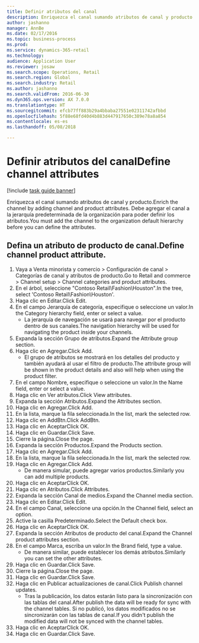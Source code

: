 ```yaml
--- 
title: Definir atributos del canal
description: Enriquezca el canal sumando atributos de canal y producto.
author: jashanno
manager: AnnBe
ms.date: 02/17/2016
ms.topic: business-process
ms.prod: 
ms.service: dynamics-365-retail
ms.technology: 
audience: Application User
ms.reviewer: josaw
ms.search.scope: Operations, Retail
ms.search.region: Global
ms.search.industry: Retail
ms.author: jashanno
ms.search.validFrom: 2016-06-30
ms.dyn365.ops.version: AX 7.0.0
ms.translationtype: HT
ms.sourcegitcommit: efcb77ff883b29a4bbaba27551e02311742afbbd
ms.openlocfilehash: 5f88e68fd40d4b883d447917650c389e78a8a854
ms.contentlocale: es-es
ms.lasthandoff: 05/08/2018

---
```

# <a name="define-channel-attributes"></a><span data-ttu-id="dd438-103">Definir atributos del canal</span><span class="sxs-lookup"><span data-stu-id="dd438-103">Define channel attributes</span></span>

[!include [task guide banner](../includes/task-guide-banner.md)]

<span data-ttu-id="dd438-104">Enriquezca el canal sumando atributos de canal y producto.</span><span class="sxs-lookup"><span data-stu-id="dd438-104">Enrich the channel by adding channel and product attributes.</span></span> <span data-ttu-id="dd438-105">Debe agregar el canal a la jerarquía predeterminada de la organización para poder definir los atributos.</span><span class="sxs-lookup"><span data-stu-id="dd438-105">You must add the channel to the organization default hierarchy before you can define the attributes.</span></span>


## <a name="define-channel-product-attribute"></a><span data-ttu-id="dd438-106">Defina un atributo de producto de canal.</span><span class="sxs-lookup"><span data-stu-id="dd438-106">Define channel product attribute.</span></span>
1. <span data-ttu-id="dd438-107">Vaya a Venta minorista y comercio > Configuración de canal > Categorías de canal y atributos de producto.</span><span class="sxs-lookup"><span data-stu-id="dd438-107">Go to Retail and commerce > Channel setup > Channel categories and product attributes.</span></span>
2. <span data-ttu-id="dd438-108">En el árbol, seleccione "Contoso Retail\Fashion\Houston".</span><span class="sxs-lookup"><span data-stu-id="dd438-108">In the tree, select 'Contoso Retail\Fashion\Houston'.</span></span>
3. <span data-ttu-id="dd438-109">Haga clic en Editar.</span><span class="sxs-lookup"><span data-stu-id="dd438-109">Click Edit.</span></span>
4. <span data-ttu-id="dd438-110">En el campo Jerarquía de categoría, especifique o seleccione un valor.</span><span class="sxs-lookup"><span data-stu-id="dd438-110">In the Category hierarchy field, enter or select a value.</span></span>
    * <span data-ttu-id="dd438-111">La jerarquía de navegación se usará para navegar por el producto dentro de sus canales.</span><span class="sxs-lookup"><span data-stu-id="dd438-111">The navigation hierarchy will be used for navigating the product inside your channels.</span></span>  
5. <span data-ttu-id="dd438-112">Expanda la sección Grupo de atributos.</span><span class="sxs-lookup"><span data-stu-id="dd438-112">Expand the Attribute group section.</span></span>
6. <span data-ttu-id="dd438-113">Haga clic en Agregar.</span><span class="sxs-lookup"><span data-stu-id="dd438-113">Click Add.</span></span>
    * <span data-ttu-id="dd438-114">El grupo de atributos se mostrará en los detalles del producto y también ayudará al usar el filtro de producto.</span><span class="sxs-lookup"><span data-stu-id="dd438-114">The attribute group will be shown in the product details and also will help when using the product filter.</span></span>  
7. <span data-ttu-id="dd438-115">En el campo Nombre, especifique o seleccione un valor.</span><span class="sxs-lookup"><span data-stu-id="dd438-115">In the Name field, enter or select a value.</span></span>
8. <span data-ttu-id="dd438-116">Haga clic en Ver atributos.</span><span class="sxs-lookup"><span data-stu-id="dd438-116">Click View attributes.</span></span>
9. <span data-ttu-id="dd438-117">Expanda la sección Atributos.</span><span class="sxs-lookup"><span data-stu-id="dd438-117">Expand the Attributes section.</span></span>
10. <span data-ttu-id="dd438-118">Haga clic en Agregar.</span><span class="sxs-lookup"><span data-stu-id="dd438-118">Click Add.</span></span>
11. <span data-ttu-id="dd438-119">En la lista, marque la fila seleccionada.</span><span class="sxs-lookup"><span data-stu-id="dd438-119">In the list, mark the selected row.</span></span>
12. <span data-ttu-id="dd438-120">Haga clic en AddBtn.</span><span class="sxs-lookup"><span data-stu-id="dd438-120">Click AddBtn.</span></span>
13. <span data-ttu-id="dd438-121">Haga clic en Aceptar</span><span class="sxs-lookup"><span data-stu-id="dd438-121">Click OK.</span></span>
14. <span data-ttu-id="dd438-122">Haga clic en Guardar.</span><span class="sxs-lookup"><span data-stu-id="dd438-122">Click Save.</span></span>
15. <span data-ttu-id="dd438-123">Cierre la página.</span><span class="sxs-lookup"><span data-stu-id="dd438-123">Close the page.</span></span>
16. <span data-ttu-id="dd438-124">Expanda la sección Productos.</span><span class="sxs-lookup"><span data-stu-id="dd438-124">Expand the Products section.</span></span>
17. <span data-ttu-id="dd438-125">Haga clic en Agregar.</span><span class="sxs-lookup"><span data-stu-id="dd438-125">Click Add.</span></span>
18. <span data-ttu-id="dd438-126">En la lista, marque la fila seleccionada.</span><span class="sxs-lookup"><span data-stu-id="dd438-126">In the list, mark the selected row.</span></span>
19. <span data-ttu-id="dd438-127">Haga clic en Agregar.</span><span class="sxs-lookup"><span data-stu-id="dd438-127">Click Add.</span></span>
    * <span data-ttu-id="dd438-128">De manera simular, puede agregar varios productos.</span><span class="sxs-lookup"><span data-stu-id="dd438-128">Similarly you can add multiple products.</span></span>  
20. <span data-ttu-id="dd438-129">Haga clic en Aceptar</span><span class="sxs-lookup"><span data-stu-id="dd438-129">Click OK.</span></span>
21. <span data-ttu-id="dd438-130">Haga clic en Atributos.</span><span class="sxs-lookup"><span data-stu-id="dd438-130">Click Attributes.</span></span>
22. <span data-ttu-id="dd438-131">Expanda la sección Canal de medios.</span><span class="sxs-lookup"><span data-stu-id="dd438-131">Expand the Channel media section.</span></span>
23. <span data-ttu-id="dd438-132">Haga clic en Editar.</span><span class="sxs-lookup"><span data-stu-id="dd438-132">Click Edit.</span></span>
24. <span data-ttu-id="dd438-133">En el campo Canal, seleccione una opción.</span><span class="sxs-lookup"><span data-stu-id="dd438-133">In the Channel field, select an option.</span></span>
25. <span data-ttu-id="dd438-134">Active la casilla Predeterminado.</span><span class="sxs-lookup"><span data-stu-id="dd438-134">Select the Default check box.</span></span>
26. <span data-ttu-id="dd438-135">Haga clic en Aceptar</span><span class="sxs-lookup"><span data-stu-id="dd438-135">Click OK.</span></span>
27. <span data-ttu-id="dd438-136">Expanda la sección Atributos de producto del canal.</span><span class="sxs-lookup"><span data-stu-id="dd438-136">Expand the Channel product attributes section.</span></span>
28. <span data-ttu-id="dd438-137">En el campo Marca, escriba un valor.</span><span class="sxs-lookup"><span data-stu-id="dd438-137">In the Brand field, type a value.</span></span>
    * <span data-ttu-id="dd438-138">De manera similar, puede establecer los demás atributos.</span><span class="sxs-lookup"><span data-stu-id="dd438-138">Similarly you can set the other attributes.</span></span>  
29. <span data-ttu-id="dd438-139">Haga clic en Guardar.</span><span class="sxs-lookup"><span data-stu-id="dd438-139">Click Save.</span></span>
30. <span data-ttu-id="dd438-140">Cierre la página.</span><span class="sxs-lookup"><span data-stu-id="dd438-140">Close the page.</span></span>
31. <span data-ttu-id="dd438-141">Haga clic en Guardar.</span><span class="sxs-lookup"><span data-stu-id="dd438-141">Click Save.</span></span>
32. <span data-ttu-id="dd438-142">Haga clic en Publicar actualizaciones de canal.</span><span class="sxs-lookup"><span data-stu-id="dd438-142">Click Publish channel updates.</span></span>
    * <span data-ttu-id="dd438-143">Tras la publicación, los datos estarán listo para la sincronización con las tablas del canal.</span><span class="sxs-lookup"><span data-stu-id="dd438-143">After publish the data will be ready for sync with the channel tables.</span></span> <span data-ttu-id="dd438-144">Si no publicó, los datos modificados no se sincronizarán con las tablas de canal.</span><span class="sxs-lookup"><span data-stu-id="dd438-144">If you didn't publish the modified data will not be synced with the channel tables.</span></span>  
33. <span data-ttu-id="dd438-145">Haga clic en Aceptar</span><span class="sxs-lookup"><span data-stu-id="dd438-145">Click OK.</span></span>
34. <span data-ttu-id="dd438-146">Haga clic en Guardar.</span><span class="sxs-lookup"><span data-stu-id="dd438-146">Click Save.</span></span>


